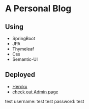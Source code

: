 # A Personal Blog

## Using
- SpringBoot
- JPA
- Thymeleaf
- Css
- Semantic-UI

## Deployed
- [Heroku](https://myspringblog.herokuapp.com/)
- [check out Admin page](https://myspringblog.herokuapp.com/admin)
 
 test username: test
 test password: test
